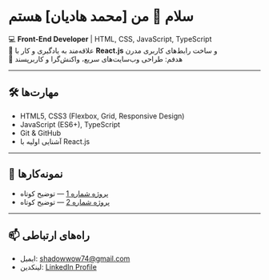 # سلام 👋 من [محمد هادیان] هستم

💻 **Front-End Developer** | HTML, CSS, JavaScript, TypeScript  
🚀 علاقه‌مند به یادگیری و کار با **React.js** و ساخت رابط‌های کاربری مدرن  
🎯 هدفم: طراحی وب‌سایت‌های سریع، واکنش‌گرا و کاربرپسند  

---

## 🛠 مهارت‌ها
- HTML5, CSS3 (Flexbox, Grid, Responsive Design)
- JavaScript (ES6+), TypeScript
- Git & GitHub
- آشنایی اولیه با React.js

---

## 📂 نمونه‌کارها
- [پروژه شماره 1](لینک) — توضیح کوتاه  
- [پروژه شماره 2](لینک) — توضیح کوتاه  

---

## 📫 راه‌های ارتباطی
- ایمیل: shadowwow74@gmail.com
- لینکدین: [LinkedIn Profile](لینک)
